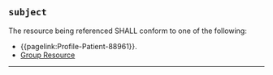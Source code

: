 ## `subject`

The resource being referenced SHALL conform to one of the following:

- {{pagelink:Profile-Patient-88961}}.
- [Group Resource](https://www.hl7.org/fhir/r4/group.html)

---
